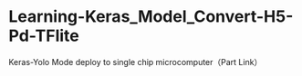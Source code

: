 # Learning-Keras_Model_Convert-H5-Pd-TFlite
Keras-Yolo Mode deploy to single chip microcomputer（Part Link）
